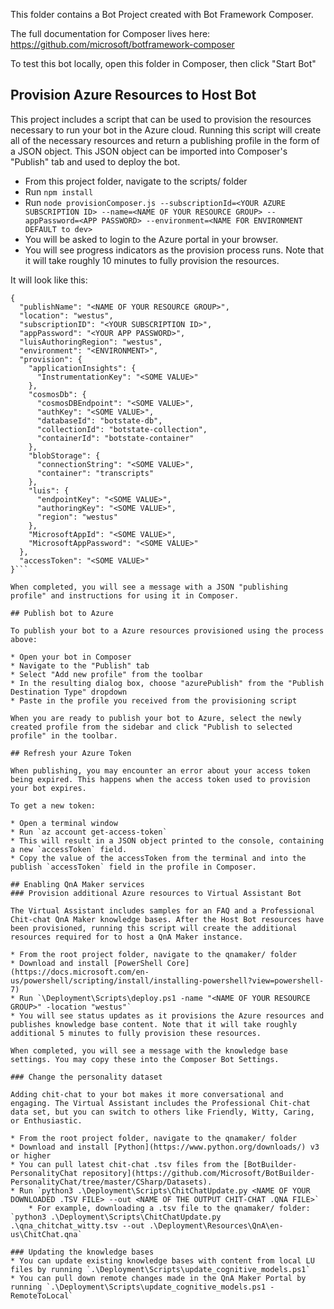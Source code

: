 This folder contains a Bot Project created with Bot Framework Composer.

The full documentation for Composer lives here:
https://github.com/microsoft/botframework-composer

To test this bot locally, open this folder in Composer, then click "Start Bot"

## Provision Azure Resources to Host Bot

This project includes a script that can be used to provision the resources necessary to run your bot in the Azure cloud. Running this script will create all of the necessary resources and return a publishing profile in the form of a JSON object.  This JSON object can be imported into Composer's "Publish" tab and used to deploy the bot.

* From this project folder, navigate to the scripts/ folder
* Run `npm install`
* Run `node provisionComposer.js --subscriptionId=<YOUR AZURE SUBSCRIPTION ID> --name=<NAME OF YOUR RESOURCE GROUP> --appPassword=<APP PASSWORD> --environment=<NAME FOR ENVIRONMENT DEFAULT to dev>`
* You will be asked to login to the Azure portal in your browser.
* You will see progress indicators as the provision process runs. Note that it will take roughly 10 minutes to fully provision the resources.

It will look like this:
```
{
  "publishName": "<NAME OF YOUR RESOURCE GROUP>",
  "location": "westus",
  "subscriptionID": "<YOUR SUBSCRIPTION ID>",
  "appPassword": "<YOUR APP PASSWORD>",
  "luisAuthoringRegion": "westus",
  "environment": "<ENVIRONMENT>",
  "provision": {
    "applicationInsights": {
      "InstrumentationKey": "<SOME VALUE>"
    },
    "cosmosDb": {
      "cosmosDBEndpoint": "<SOME VALUE>",
      "authKey": "<SOME VALUE>",
      "databaseId": "botstate-db",
      "collectionId": "botstate-collection",
      "containerId": "botstate-container"
    },
    "blobStorage": {
      "connectionString": "<SOME VALUE>",
      "container": "transcripts"
    },
    "luis": {
      "endpointKey": "<SOME VALUE>",
      "authoringKey": "<SOME VALUE>",
      "region": "westus"
    },
    "MicrosoftAppId": "<SOME VALUE>",
    "MicrosoftAppPassword": "<SOME VALUE>"
  },
  "accessToken": "<SOME VALUE>"
}```

When completed, you will see a message with a JSON "publishing profile" and instructions for using it in Composer.

## Publish bot to Azure

To publish your bot to a Azure resources provisioned using the process above:

* Open your bot in Composer
* Navigate to the "Publish" tab
* Select "Add new profile" from the toolbar
* In the resulting dialog box, choose "azurePublish" from the "Publish Destination Type" dropdown
* Paste in the profile you received from the provisioning script

When you are ready to publish your bot to Azure, select the newly created profile from the sidebar and click "Publish to selected profile" in the toolbar.

## Refresh your Azure Token

When publishing, you may encounter an error about your access token being expired. This happens when the access token used to provision your bot expires.

To get a new token:

* Open a terminal window
* Run `az account get-access-token`
* This will result in a JSON object printed to the console, containing a new `accessToken` field.
* Copy the value of the accessToken from the terminal and into the publish `accessToken` field in the profile in Composer.

## Enabling QnA Maker services
### Provision additional Azure resources to Virtual Assistant Bot

The Virtual Assistant includes samples for an FAQ and a Professional Chit-chat QnA Maker knowledge bases. After the Host Bot resources have been provisioned, running this script will create the additional resources required for to host a QnA Maker instance.

* From the root project folder, navigate to the qnamaker/ folder
* Download and install [PowerShell Core](https://docs.microsoft.com/en-us/powershell/scripting/install/installing-powershell?view=powershell-7)
* Run `\Deployment\Scripts\deploy.ps1 -name "<NAME OF YOUR RESOURCE GROUP>" -location "westus"`
* You will see status updates as it provisions the Azure resources and publishes knowledge base content. Note that it will take roughly additional 5 minutes to fully provision these resources.

When completed, you will see a message with the knowledge base settings. You may copy these into the Composer Bot Settings.

### Change the personality dataset

Adding chit-chat to your bot makes it more conversational and engaging. The Virtual Assistant includes the Professional Chit-chat data set, but you can switch to others like Friendly, Witty, Caring, or Enthusiastic.

* From the root project folder, navigate to the qnamaker/ folder
* Download and install [Python](https://www.python.org/downloads/) v3 or higher
* You can pull latest chit-chat .tsv files from the [BotBuilder-PersonalityChat repository](https://github.com/Microsoft/BotBuilder-PersonalityChat/tree/master/CSharp/Datasets).
* Run `python3 .\Deployment\Scripts\ChitChatUpdate.py <NAME OF YOUR DOWNLOADED .TSV FILE> --out <NAME OF THE OUTPUT CHIT-CHAT .QNA FILE>`
    * For example, downloading a .tsv file to the qnamaker/ folder:  `python3 .\Deployment\Scripts\ChitChatUpdate.py .\qna_chitchat_witty.tsv --out .\Deployment\Resources\QnA\en-us\ChitChat.qna`

### Updating the knowledge bases
* You can update existing knowledge bases with content from local LU files by running `.\Deployment\Scripts\update_cognitive_models.ps1`
* You can pull down remote changes made in the QnA Maker Portal by running `.\Deployment\Scripts\update_cognitive_models.ps1 -RemoteToLocal`
